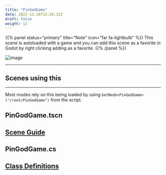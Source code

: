 ```yaml
---
title: "PinGodGame"
date: 2022-12-26T15:26:15Z
draft: false
weight: 12
---
```


{{% panel status="primary" title="Note" icon="far fa-lightbulb" %}}
This scene is autoloaded with a game and you can add this scene as a favorite in Godot by right clicking adding as a favorite.
{{% /panel %}}

![image](../images/godot-pingodgame-tscn.jpg)

---
## Scenes using this
---

Most modes rely on this being loaded by using `GetNode<PinGodGame>("/root/PinGodGame")` from the script.

## PinGodGame.tscn

## [Scene Guide](./pingodgame.tscn)

## PinGodGame.cs

## [Class Definitions](/pingod-addons/html/classPinGodGame.html)